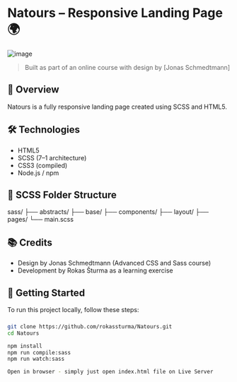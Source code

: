 # Natours – Responsive Landing Page 🌍 
![image](https://github.com/user-attachments/assets/a231f741-387e-47ee-ae6d-99bf4565281d)
> Built as part of an online course with design by [Jonas Schmedtmann]


## 🚀 Overview

Natours is a fully responsive landing page created using SCSS and HTML5.

## 🛠️ Technologies

- HTML5
- SCSS (7–1 architecture)
- CSS3 (compiled)
- Node.js / npm

## 📁 SCSS Folder Structure
sass/
├── abstracts/
├── base/
├── components/
├── layout/
├── pages/
└── main.scss

## 📚 Credits

- Design by Jonas Schmedtmann (Advanced CSS and Sass course)
- Development by Rokas Šturma as a learning exercise


## 🚀 Getting Started

To run this project locally, follow these steps:

### 

```bash
git clone https://github.com/rokassturma/Natours.git
cd Natours

npm install
npm run compile:sass
npm run watch:sass

Open in browser - simply just open index.html file on Live Server


